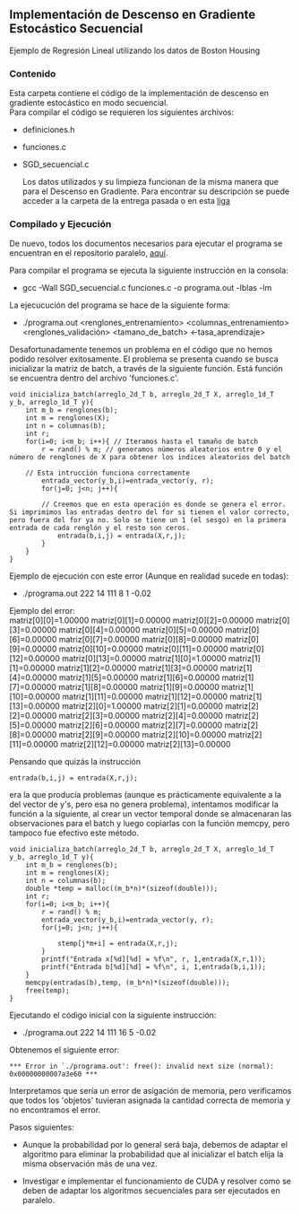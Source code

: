## Implementación de Descenso en Gradiente Estocástico Secuencial  

Ejemplo de Regresión Lineal utilizando los datos de Boston Housing  

### Contenido
Esta carpeta contiene el código de la implementación de descenso en gradiente estocástico en modo secuencial.  
Para compilar el código se requieren los siguientes archivos:  
  
* definiciones.h  
  
* funciones.c  
  
* SGD_secuencial.c  
  
  Los datos utilizados y su limpieza funcionan de la misma manera que para el Descenso en Gradiente. Para encontrar su descripción se puede acceder a la carpeta de la entrega pasada o en esta [liga](../avance_17_04_18/codigo/README.md)  

### Compilado y Ejecución  
  
De nuevo, todos los documentos necesarios para ejecutar el programa se encuentran en el repositorio paralelo, [aquí](https://github.com/lizsolisd/optimizacion_convexa_minimos_cuadrados/tree/master/codigo/avance_24_04_18).  
  
Para compilar el programa se ejecuta la siguiente instrucción en la consola:  
  
* gcc -Wall SGD_secuencial.c funciones.c -o programa.out -lblas -lm

La ejecucución del programa se hace de la siguiente forma:  

* ./programa.out <renglones_entrenamiento> <columnas_entrenamiento> <renglones_validación> <tamano_de_batch> <iteraciones> <-tasa_aprendizaje> 
  
Desafortunadamente tenemos un problema en el código que no hemos podido resolver exitosamente. El problema se presenta cuando se busca inicializar la matriz de batch, a través de la siguiente función. Está función se encuentra dentro del archivo 'funciones.c'.  

```
void inicializa_batch(arreglo_2d_T b, arreglo_2d_T X, arreglo_1d_T y_b, arreglo_1d_T y){
	int m_b = renglones(b);
	int m = renglones(X);
	int n = columnas(b);
	int r;
	for(i=0; i<m_b; i++){ // Iteramos hasta el tamaño de batch
		r = rand() % m; // generamos números aleatorios entre 0 y el número de renglones de X para obtener los indices aleatorios del batch
		
    // Esta intrucción funciona correctamente
		entrada_vector(y_b,i)=entrada_vector(y, r);
		for(j=0; j<n; j++){
		
		// Creemos que en esta operación es donde se genera el error. Si imprimimos las entradas dentro del for si tienen el valor correcto, pero fuera del for ya no. Solo se tiene un 1 (el sesgo) en la primera entrada de cada renglón y el resto son ceros.
			entrada(b,i,j) = entrada(X,r,j);
		}
	}
}
```  

Ejemplo de ejecución con este error (Aunque en realidad sucede en todas):  
  
* ./programa.out 222 14 111 8 1 -0.02  

Ejemplo del error:  
matriz[0][0]=1.00000	matriz[0][1]=0.00000	matriz[0][2]=0.00000	matriz[0][3]=0.00000	matriz[0][4]=0.00000	matriz[0][5]=0.00000	matriz[0][6]=0.00000	matriz[0][7]=0.00000	matriz[0][8]=0.00000	matriz[0][9]=0.00000	matriz[0][10]=0.00000	matriz[0][11]=0.00000	matriz[0][12]=0.00000	matriz[0][13]=0.00000
matriz[1][0]=1.00000	matriz[1][1]=0.00000	matriz[1][2]=0.00000	matriz[1][3]=0.00000	matriz[1][4]=0.00000	matriz[1][5]=0.00000	matriz[1][6]=0.00000	matriz[1][7]=0.00000	matriz[1][8]=0.00000	matriz[1][9]=0.00000	matriz[1][10]=0.00000	matriz[1][11]=0.00000	matriz[1][12]=0.00000	matriz[1][13]=0.00000
matriz[2][0]=1.00000	matriz[2][1]=0.00000	matriz[2][2]=0.00000	matriz[2][3]=0.00000	matriz[2][4]=0.00000	matriz[2][5]=0.00000	matriz[2][6]=0.00000	matriz[2][7]=0.00000	matriz[2][8]=0.00000	matriz[2][9]=0.00000	matriz[2][10]=0.00000	matriz[2][11]=0.00000	matriz[2][12]=0.00000	matriz[2][13]=0.00000


Pensando que quizás la instrucción
```
entrada(b,i,j) = entrada(X,r,j);
```
era la que producía problemas (aunque es prácticamente equivalente a la del vector de y's, pero esa no genera problema), intentamos modificar la función a la siguiente, al crear un vector temporal donde se almacenaran las observaciones para el batch y luego copiarlas con la función memcpy, pero tampoco fue efectivo este método.  

```
void inicializa_batch(arreglo_2d_T b, arreglo_2d_T X, arreglo_1d_T y_b, arreglo_1d_T y){
	int m_b = renglones(b);
	int m = renglones(X);
	int n = columnas(b);
	double *temp = malloc((m_b*n)*(sizeof(double)));
	int r;
	for(i=0; i<m_b; i++){
		r = rand() % m;
		entrada_vector(y_b,i)=entrada_vector(y, r);
		for(j=0; j<n; j++){

			stemp[j*m+i] = entrada(X,r,j);
		}
		printf("Entrada x[%d][%d] = %f\n", r, 1,entrada(X,r,1));
		printf("Entrada b[%d][%d] = %f\n", i, 1,entrada(b,i,1));
	}
	memcpy(entradas(b),temp, (m_b*n)*(sizeof(double)));
	free(temp);
}
```

Ejecutando el código inicial con la siguiente instrucción:  
  
* ./programa.out 222 14 111 16 5 -0.02

Obtenemos el siguiente error:
```
*** Error in `./programa.out': free(): invalid next size (normal): 0x00000000007a3e60 ***

```  

Interpretamos que sería un error de asigación de memoria, pero verificamos que todos los 'objetos' tuvieran asignada la cantidad correcta de memoria y no encontramos el error.  

Pasos siguientes:  

* Aunque la probabilidad por lo general será baja, debemos de adaptar el algoritmo para eliminar la probabilidad que al inicializar el batch elija la misma observación más de una vez.  

* Investigar e implementar el funcionamiento de CUDA y resolver como se deben de adaptar los algoritmos secuenciales para ser ejecutados en paralelo.  